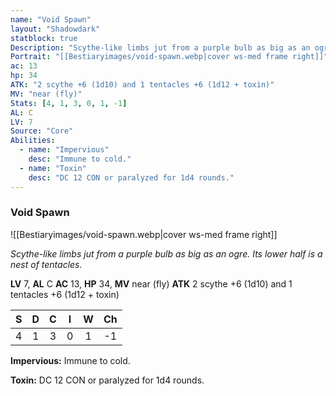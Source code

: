 ```yaml
---
name: "Void Spawn"
layout: "Shadowdark"
statblock: true
Description: "Scythe-like limbs jut from a purple bulb as big as an ogre. Its lower half is a nest of tentacles."
Portrait: "[[Bestiaryimages/void-spawn.webp|cover ws-med frame right]]"
ac: 13
hp: 34
ATK: "2 scythe +6 (1d10) and 1 tentacles +6 (1d12 + toxin)"
MV: "near (fly)"
Stats: [4, 1, 3, 0, 1, -1]
AL: C
LV: 7
Source: "Core"
Abilities:
  - name: "Impervious"
    desc: "Immune to cold."
  - name: "Toxin"
    desc: "DC 12 CON or paralyzed for 1d4 rounds."
---
```


### Void Spawn

![[Bestiaryimages/void-spawn.webp|cover ws-med frame right]]

_Scythe-like limbs jut from a purple bulb as big as an ogre. Its lower half is a nest of tentacles._

**LV** 7, **AL** C
**AC** 13, **HP** 34, **MV** near (fly)
**ATK** 2 scythe +6 (1d10) and 1 tentacles +6 (1d12 + toxin)

|  S  |  D  |  C  |  I  |  W  |  Ch  |
|:---:|:---:|:---:|:---:|:---:|:----:|
| 4 | 1 | 3 | 0 | 1 | -1 |

**Impervious:** Immune to cold.

**Toxin:** DC 12 CON or paralyzed for 1d4 rounds.

